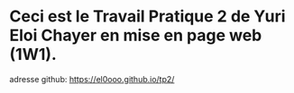 <h1>Ceci est le Travail Pratique 2 de Yuri Eloi Chayer en mise en page web (1W1).</h1>

adresse github:
https://el0ooo.github.io/tp2/